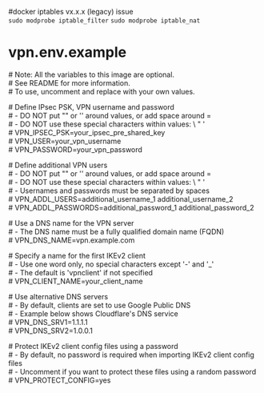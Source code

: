 #docker iptables vx.x.x (legacy) issue<br>
`
sudo modprobe iptable_filter
`
`
sudo modprobe iptable_nat
`

# vpn.env.example

\# Note: All the variables to this image are optional.  
\# See README for more information.  
\# To use, uncomment and replace with your own values.  

\# Define IPsec PSK, VPN username and password  
\# - DO NOT put "" or '' around values, or add space around =  
\# - DO NOT use these special characters within values: \ " '  
\# VPN_IPSEC_PSK=your_ipsec_pre_shared_key  
\# VPN_USER=your_vpn_username  
\# VPN_PASSWORD=your_vpn_password  

\# Define additional VPN users  
\# - DO NOT put "" or '' around values, or add space around =  
\# - DO NOT use these special characters within values: \ " '  
\# - Usernames and passwords must be separated by spaces  
\# VPN_ADDL_USERS=additional_username_1 additional_username_2  
\# VPN_ADDL_PASSWORDS=additional_password_1 additional_password_2  

\# Use a DNS name for the VPN server  
\# - The DNS name must be a fully qualified domain name (FQDN)  
\# VPN_DNS_NAME=vpn.example.com  

\# Specify a name for the first IKEv2 client  
\# - Use one word only, no special characters except '-' and '_'  
\# - The default is 'vpnclient' if not specified  
\# VPN_CLIENT_NAME=your_client_name  

\# Use alternative DNS servers  
\# - By default, clients are set to use Google Public DNS  
\# - Example below shows Cloudflare's DNS service  
\# VPN_DNS_SRV1=1.1.1.1  
\# VPN_DNS_SRV2=1.0.0.1  

\# Protect IKEv2 client config files using a password  
\# - By default, no password is required when importing IKEv2 client config files  
\# - Uncomment if you want to protect these files using a random password  
\# VPN_PROTECT_CONFIG=yes  
